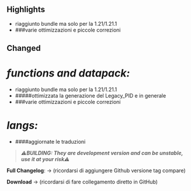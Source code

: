 ## Highlights

- riaggiunto bundle ma solo per la 1.21/1.21.1
- ###varie ottimizzazioni e piccole correzioni

## Changed

# _functions and datapack:_

- riaggiunto bundle ma solo per la 1.21/1.21.1
- #####ottimizzata la generazione del Legacy_PID e in generale
- ###varie ottimizzazioni e piccole correzioni

# _langs:_

- ####aggiornate le traduzioni

> _**⚠️BUILDING: They are development version and can be unstable, use it at your risk⚠️**_

**Full Changelog**: -> (ricordarsi di aggiungere Github versione tag compare)

**Download** -> (ricordarsi di fare collegamento diretto in GitHub)